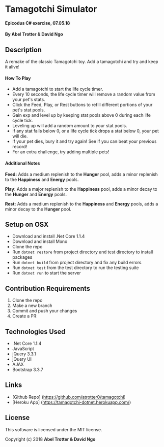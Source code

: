 # Tamagotchi Simulator

#### Epicodus C# exercise, 07.05.18

#### By Abel Trotter & David Ngo

## Description

A remake of the classic Tamagotchi toy. Add a tamagotchi and try and keep it alive!

#### How To Play
* Add a tamagotchi to start the life cycle timer.
* Every 10 seconds, the life cycle timer will remove a random value from your pet's stats.
* Click the Feed, Play, or Rest buttons to refill different portions of your pet's stat pools.
* Gain exp and level up by keeping stat pools above 0 during each life cycle tick.
* Leveling up will add a random amount to your stat pools.
* If any stat falls below 0, or a life cycle tick drops a stat below 0, your pet will die.
* If your pet dies, bury it and try again! See if you can beat your previous record!
* For an extra challenge, try adding multiple pets!

#### Additional Notes
**Feed:** Adds a medium replenish to the **Hunger** pool, adds a minor replenish to the **Happiness** and **Energy** pools.

**Play:** Adds a major replenish to the **Happiness** pool, adds a minor decay to the **Hunger** and **Energy** pools.

**Rest:** Adds a medium replenish to the **Happiness** and **Energy** pools, adds a minor decay to the **Hunger** pool.

## Setup on OSX

* Download and install .Net Core 1.1.4
* Download and install Mono
* Clone the repo
* Run `dotnet restore` from project directory and test directory to install packages
* Run `dotnet build` from project directory and fix any build errors
* Run `dotnet test` from the test directory to run the testing suite
* Run `dotnet run` to start the server

## Contribution Requirements

1. Clone the repo
1. Make a new branch
1. Commit and push your changes
1. Create a PR

## Technologies Used

* .Net Core 1.1.4
* JavaScript
* jQuery 3.3.1
* jQuery UI
* AJAX
* Bootstrap 3.3.7

## Links

* [Github Repo] (https://github.com/atrotter0/tamagotchi)
* [Heroku App] (https://tamagotchi-dotnet.herokuapp.com/)

## License

This software is licensed under the MIT license.

Copyright (c) 2018 **Abel Trotter & David Ngo**

